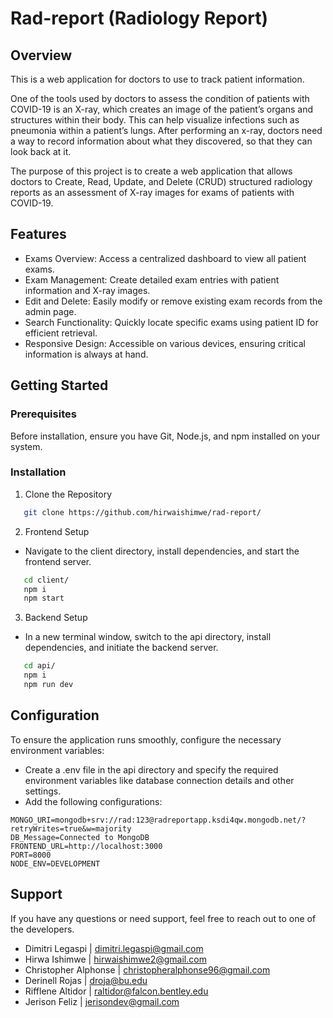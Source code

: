 # Rad-report (Radiology Report)

## Overview

This is a web application for doctors to use to track patient information.

One of the tools used by doctors to assess the condition of patients with COVID-19 is an X-ray, which creates an image of the patient’s organs and structures within their body. This can help visualize infections such as pneumonia within a patient’s lungs. After performing an x-ray, doctors need a way to record information about what they discovered, so that they can look back at it.

The purpose of this project is to create a web application that allows doctors to Create, Read, Update, and Delete (CRUD) structured radiology reports as an assessment of X-ray images for exams of patients with COVID-19.

## Features

- Exams Overview: Access a centralized dashboard to view all patient exams.
- Exam Management: Create detailed exam entries with patient information and X-ray images.
- Edit and Delete: Easily modify or remove existing exam records from the admin page.
- Search Functionality: Quickly locate specific exams using patient ID for efficient retrieval.
- Responsive Design: Accessible on various devices, ensuring critical information is always at hand.

## Getting Started

### Prerequisites

Before installation, ensure you have Git, Node.js, and npm installed on your system.

### Installation

1. Clone the Repository

```bash
   git clone https://github.com/hirwaishimwe/rad-report/
```

2. Frontend Setup

- Navigate to the client directory, install dependencies, and start the frontend server.

```bash
   cd client/
   npm i
   npm start
```

3. Backend Setup

- In a new terminal window, switch to the api directory, install dependencies, and initiate the backend server.

```bash
   cd api/
   npm i
   npm run dev
```

## Configuration

To ensure the application runs smoothly, configure the necessary environment variables:

- Create a .env file in the api directory and specify the required environment variables like database connection details and other settings.
- Add the following configurations:

```plaintext
MONGO_URI=mongodb+srv://rad:123@radreportapp.ksdi4qw.mongodb.net/?retryWrites=true&w=majority
DB_Message=Connected to MongoDB
FRONTEND_URL=http://localhost:3000
PORT=8000
NODE_ENV=DEVELOPMENT
```

## Support

If you have any questions or need support, feel free to reach out to one of the developers.

- Dimitri Legaspi | dimitri.legaspi@gmail.com
- Hirwa Ishimwe | hirwaishimwe2@gmail.com
- Christopher Alphonse | christopheralphonse96@gmail.com
- Derinell Rojas | droja@bu.edu
- Rifflene Altidor | raltidor@falcon.bentley.edu
- Jerison Feliz | jerisondev@gmail.com
